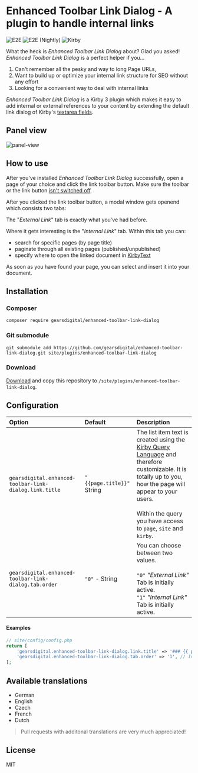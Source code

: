 # Enhanced Toolbar Link Dialog - A plugin to handle internal links

![E2E](https://github.com/gearsdigital/enhanced-toolbar-link-dialog/workflows/E2E/badge.svg) ![E2E (Nightly)](https://github.com/gearsdigital/enhanced-toolbar-link-dialog/workflows/E2E%20(Nightly)/badge.svg) ![Kirby](https://img.shields.io/badge/Kirby-3.4.5-%23)

What the heck is *Enhanced Toolbar Link Dialog* about? Glad you asked! *Enhanced Toolbar Link Dialog* is a perfect helper if you…

1. Can't remember all the pesky and way to long Page URLs,
2. Want to build up or optimize your internal link structure for SEO without any effort
3. Looking for a convenient way to deal with internal links

*Enhanced Toolbar Link Dialog* is a Kirby 3 plugin which makes it easy to add internal or external references to your content by extending the default link dialog of Kirby's [textarea fields](https://getkirby.com/docs/reference/panel/fields/textarea#toolbar).

## Panel view

![panel-view](https://user-images.githubusercontent.com/965069/72836833-a97fc600-3c8d-11ea-958f-76af3d919ec4.gif)

## How to use

After you've installed *Enhanced Toolbar Link Dialog* successfully, open a page of your choice and click the link toolbar button. Make sure the toolbar or the link button [isn't switched off](https://getkirby.com/docs/reference/panel/fields/textarea#toolbar__disabling-the-toolbar).

After you clicked the link toolbar button, a modal window gets openend which consists two tabs:

The "*External Link*" tab is exactly what you've had before.

Where it gets interesting is the "*Internal Link*" tab. Within this tab you can:

- search for specific pages (by page title)
- paginate through all existing pages (published/unpublished)
- specify where to open the linked document in [KirbyText](https://getkirby.com/docs/reference/text/kirbytags)

As soon as you have found your page, you can select and insert it into your document.

## Installation

### Composer

```
composer require gearsdigital/enhanced-toolbar-link-dialog
```

### Git submodule

```
git submodule add https://github.com/gearsdigital/enhanced-toolbar-link-dialog.git site/plugins/enhanced-toolbar-link-dialog
```

### Download

[Download](https://github.com/gearsdigital/enhanced-toolbar-link-dialog/releases/latest) and copy this repository to `/site/plugins/enhanced-toolbar-link-dialog`.

## Configuration

| Option | Default | Description |
|:---|:---|:---|
| `gearsdigital.enhanced-toolbar-link-dialog.link.title ` | `"{{page.title}}"` String | The list item text is created using the [Kirby Query Language](https://getkirby.com/docs/guide/blueprints/query-language) and therefore customizable. It is totally up to you, how the page will appear to your users.<br><br>Within the query you have access to `page`, `site` and `kirby`. |
| `gearsdigital.enhanced-toolbar-link-dialog.tab.order ` | `"0"` - String |  You can choose between two values. <br><br>`"0"` _"External Link"_ Tab is initially active.<br>`"1"` _"Internal Link"_ Tab is initially active.|

#### Examples
```php
// site/config/config.php
return [
    'gearsdigital.enhanced-toolbar-link-dialog.link.title' => '### {{ page.title }} ###',
    'gearsdigital.enhanced-toolbar-link-dialog.tab.order' => '1', // Internal Link Tab is active
];
```

## Available translations

- German
- English
- Czech
- French
- Dutch

> Pull requests with additonal translations are very much appreciated!

## License

MIT
